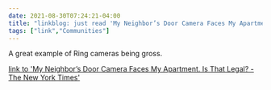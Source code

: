 ```yaml
---
date: 2021-08-30T07:24:21-04:00
title: "linkblog: just read 'My Neighbor’s Door Camera Faces My Apartment. Is That Legal? - The New York Times'"
tags: ["link","Communities"]
---
```

A great example of Ring cameras being gross.
 
[link to 'My Neighbor’s Door Camera Faces My Apartment. Is That Legal? - The New York Times'](https://www.nytimes.com/2021/08/28/realestate/my-neighbors-door-camera-faces-my-apartment-is-that-legal.html)
